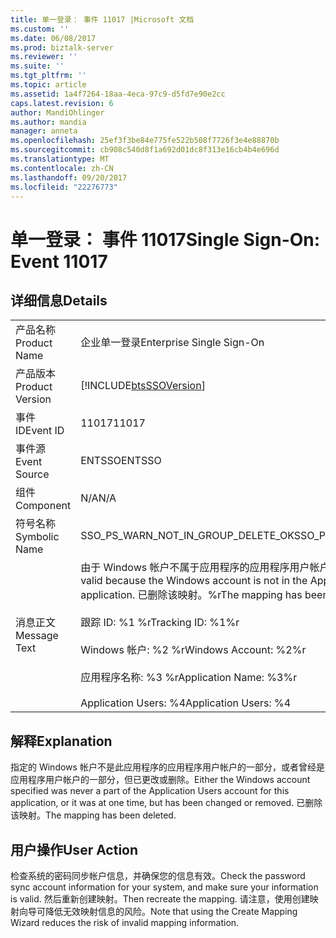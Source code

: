 ```yaml
---
title: 单一登录： 事件 11017 |Microsoft 文档
ms.custom: ''
ms.date: 06/08/2017
ms.prod: biztalk-server
ms.reviewer: ''
ms.suite: ''
ms.tgt_pltfrm: ''
ms.topic: article
ms.assetid: 1a4f7264-18aa-4eca-97c9-d5fd7e90e2cc
caps.latest.revision: 6
author: MandiOhlinger
ms.author: mandia
manager: anneta
ms.openlocfilehash: 25ef3f3be84e775fe522b508f7726f3e4e88870b
ms.sourcegitcommit: cb908c540d8f1a692d01dc8f313e16cb4b4e696d
ms.translationtype: MT
ms.contentlocale: zh-CN
ms.lasthandoff: 09/20/2017
ms.locfileid: "22276773"
---
```

# <a name="single-sign-on-event-11017"></a><span data-ttu-id="8e682-102">单一登录： 事件 11017</span><span class="sxs-lookup"><span data-stu-id="8e682-102">Single Sign-On: Event 11017</span></span>
## <a name="details"></a><span data-ttu-id="8e682-103">详细信息</span><span class="sxs-lookup"><span data-stu-id="8e682-103">Details</span></span>  
  
|||  
|-|-|  
|<span data-ttu-id="8e682-104">产品名称</span><span class="sxs-lookup"><span data-stu-id="8e682-104">Product Name</span></span>|<span data-ttu-id="8e682-105">企业单一登录</span><span class="sxs-lookup"><span data-stu-id="8e682-105">Enterprise Single Sign-On</span></span>|  
|<span data-ttu-id="8e682-106">产品版本</span><span class="sxs-lookup"><span data-stu-id="8e682-106">Product Version</span></span>|[!INCLUDE[btsSSOVersion](../includes/btsssoversion-md.md)]|  
|<span data-ttu-id="8e682-107">事件 ID</span><span class="sxs-lookup"><span data-stu-id="8e682-107">Event ID</span></span>|<span data-ttu-id="8e682-108">11017</span><span class="sxs-lookup"><span data-stu-id="8e682-108">11017</span></span>|  
|<span data-ttu-id="8e682-109">事件源</span><span class="sxs-lookup"><span data-stu-id="8e682-109">Event Source</span></span>|<span data-ttu-id="8e682-110">ENTSSO</span><span class="sxs-lookup"><span data-stu-id="8e682-110">ENTSSO</span></span>|  
|<span data-ttu-id="8e682-111">组件</span><span class="sxs-lookup"><span data-stu-id="8e682-111">Component</span></span>|<span data-ttu-id="8e682-112">N/A</span><span class="sxs-lookup"><span data-stu-id="8e682-112">N/A</span></span>|  
|<span data-ttu-id="8e682-113">符号名称</span><span class="sxs-lookup"><span data-stu-id="8e682-113">Symbolic Name</span></span>|<span data-ttu-id="8e682-114">SSO_PS_WARN_NOT_IN_GROUP_DELETE_OK</span><span class="sxs-lookup"><span data-stu-id="8e682-114">SSO_PS_WARN_NOT_IN_GROUP_DELETE_OK</span></span>|  
|<span data-ttu-id="8e682-115">消息正文</span><span class="sxs-lookup"><span data-stu-id="8e682-115">Message Text</span></span>|<span data-ttu-id="8e682-116">由于 Windows 帐户不属于应用程序的应用程序用户帐户而导致映射无效。</span><span class="sxs-lookup"><span data-stu-id="8e682-116">The mapping is not valid because the Windows account is not in the Application Users account for the application.</span></span> <span data-ttu-id="8e682-117">已删除该映射。%r</span><span class="sxs-lookup"><span data-stu-id="8e682-117">The mapping has been deleted.%r</span></span><br /><br /> <span data-ttu-id="8e682-118">跟踪 ID: %1 %r</span><span class="sxs-lookup"><span data-stu-id="8e682-118">Tracking ID: %1%r</span></span><br /><br /> <span data-ttu-id="8e682-119">Windows 帐户: %2 %r</span><span class="sxs-lookup"><span data-stu-id="8e682-119">Windows Account: %2%r</span></span><br /><br /> <span data-ttu-id="8e682-120">应用程序名称: %3 %r</span><span class="sxs-lookup"><span data-stu-id="8e682-120">Application Name: %3%r</span></span><br /><br /> <span data-ttu-id="8e682-121">Application Users: %4</span><span class="sxs-lookup"><span data-stu-id="8e682-121">Application Users: %4</span></span>|  
  
## <a name="explanation"></a><span data-ttu-id="8e682-122">解释</span><span class="sxs-lookup"><span data-stu-id="8e682-122">Explanation</span></span>  
 <span data-ttu-id="8e682-123">指定的 Windows 帐户不是此应用程序的应用程序用户帐户的一部分，或者曾经是应用程序用户帐户的一部分，但已更改或删除。</span><span class="sxs-lookup"><span data-stu-id="8e682-123">Either the Windows account specified was never a part of the Application Users account for this application, or it was at one time, but has been changed or removed.</span></span> <span data-ttu-id="8e682-124">已删除该映射。</span><span class="sxs-lookup"><span data-stu-id="8e682-124">The mapping has been deleted.</span></span>  
  
## <a name="user-action"></a><span data-ttu-id="8e682-125">用户操作</span><span class="sxs-lookup"><span data-stu-id="8e682-125">User Action</span></span>  
 <span data-ttu-id="8e682-126">检查系统的密码同步帐户信息，并确保您的信息有效。</span><span class="sxs-lookup"><span data-stu-id="8e682-126">Check the password sync account information for your system, and make sure your information is valid.</span></span> <span data-ttu-id="8e682-127">然后重新创建映射。</span><span class="sxs-lookup"><span data-stu-id="8e682-127">Then recreate the mapping.</span></span> <span data-ttu-id="8e682-128">请注意，使用创建映射向导可降低无效映射信息的风险。</span><span class="sxs-lookup"><span data-stu-id="8e682-128">Note that using the Create Mapping Wizard reduces the risk of invalid mapping information.</span></span>